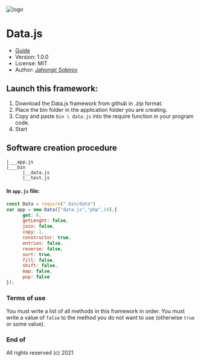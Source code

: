 ![logo](https://user-images.githubusercontent.com/69193276/116789747-d4c8a600-aac9-11eb-9651-78510e6fad1c.png)
# Data.js
- [Guide](https://jahongir2007.github.io/data.js)
- Version: 1.0.0
- License: MIT
- Author: [Jahongir Sobirov](jahongir.sobirov.simplesite.com)
## Launch this framework:
1. Download the Data.js framework from github in .zip format.
2. Place the bin folder in the application folder you are creating.
3. Copy and paste `bin \ data.js` into the require function in your program code.
4. Start

## Software creation procedure
```
|___app.js
|___bin
      |__data.js
      |__test.js
```
#### In `app.js` file:
```js
const Data = require(".bin/data")
var app = new Data(["data.js","php",14],{
      get: 0, 
      getLenght: false,
      join: false,
      copy: 1,
      constructor: true,
      entries: false,
      reverse: false,
      sort: true,
      fill: false,
      shift: false,
      map: false,
      pop: false
});
```
### Terms of use
You must write a list of all methods in this framework in order. You must write a value of `false` to the method you do not want to use (otherwise `true` or some value).
### End of
All rights reserved (c) 2021
